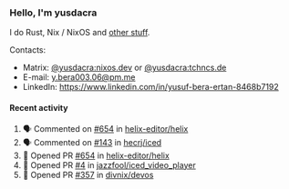 ### Hello, I'm yusdacra

I do Rust, Nix / NixOS and [other stuff](https://yusdacra.gitlab.io/about).

Contacts:
- Matrix: [@yusdacra:nixos.dev](https://matrix.to/#/@yusdacra:nixos.dev) or [@yusdacra:tchncs.de](https://matrix.to/#/@yusdacra:tchncs.de)
- E-mail: y.bera003.06@pm.me
- LinkedIn: https://www.linkedin.com/in/yusuf-bera-ertan-8468b7192

#### Recent activity

<!--START_SECTION:activity-->
1. 🗣 Commented on [#654](https://github.com/helix-editor/helix/issues/654) in [helix-editor/helix](https://github.com/helix-editor/helix)
2. 🗣 Commented on [#143](https://github.com/hecrj/iced/issues/143) in [hecrj/iced](https://github.com/hecrj/iced)
3. 💪 Opened PR [#654](https://github.com/helix-editor/helix/pull/654) in [helix-editor/helix](https://github.com/helix-editor/helix)
4. 💪 Opened PR [#4](https://github.com/jazzfool/iced_video_player/pull/4) in [jazzfool/iced_video_player](https://github.com/jazzfool/iced_video_player)
5. 💪 Opened PR [#357](https://github.com/divnix/devos/pull/357) in [divnix/devos](https://github.com/divnix/devos)
<!--END_SECTION:activity-->
